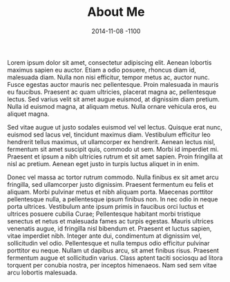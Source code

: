 ﻿---
title: "About Me"
subTitle: "Hello, my name is Michael."
headerBg: "/img/home-bg.jpg"
date: 2014-11-08 -1100
layout: page
---

Lorem ipsum dolor sit amet, consectetur adipiscing elit. Aenean lobortis maximus sapien eu auctor. Etiam a odio posuere, rhoncus diam id, malesuada diam. Nulla non nisi efficitur, tempor metus ac, auctor nunc. Fusce egestas auctor mauris nec pellentesque. Proin malesuada in mauris eu faucibus. Praesent ac quam ultricies, placerat magna ac, pellentesque lectus. Sed varius velit sit amet augue euismod, at dignissim diam pretium. Nulla id euismod magna, at aliquam metus. Nulla ornare vehicula eros, eu aliquet magna.

Sed vitae augue ut justo sodales euismod vel vel lectus. Quisque erat nunc, euismod sed lacus vel, tincidunt maximus diam. Vestibulum efficitur leo hendrerit tellus maximus, ut ullamcorper ex hendrerit. Aenean lectus nisl, fermentum sit amet suscipit quis, commodo ut sem. Morbi id imperdiet mi. Praesent et ipsum a nibh ultricies rutrum et sit amet sapien. Proin fringilla at nisl ac pretium. Aenean eget justo in turpis luctus aliquet in in enim.

Donec vel massa ac tortor rutrum commodo. Nulla finibus ex sit amet arcu fringilla, sed ullamcorper justo dignissim. Praesent fermentum eu felis et aliquam. Morbi pulvinar metus et nibh aliquam porta. Maecenas porttitor pellentesque nulla, a pellentesque ipsum finibus non. In nec odio in neque porta ultrices. Vestibulum ante ipsum primis in faucibus orci luctus et ultrices posuere cubilia Curae; Pellentesque habitant morbi tristique senectus et netus et malesuada fames ac turpis egestas. Mauris ultrices venenatis augue, id fringilla nisl bibendum et. Praesent et luctus sapien, vitae imperdiet nibh. Integer ante dui, condimentum at dignissim vel, sollicitudin vel odio. Pellentesque et nulla tempus odio efficitur pulvinar porttitor eu neque. Nullam ut dapibus arcu, sit amet finibus risus. Praesent fermentum augue et sollicitudin varius. Class aptent taciti sociosqu ad litora torquent per conubia nostra, per inceptos himenaeos. Nam sed sem vitae arcu lobortis malesuada.